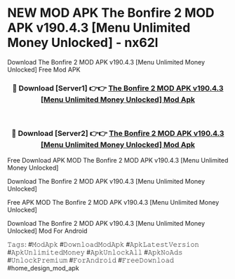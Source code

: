 # NEW MOD APK The Bonfire 2 MOD APK v190.4.3 [Menu Unlimited Money Unlocked] - nx62l
Download The Bonfire 2 MOD APK v190.4.3 [Menu Unlimited Money Unlocked] Free Mod APK

<div align="center">
<h3>🔴 Download [Server1] 👉👉 <a href="https://apk-comot.site?title=The_Bonfire_2_MOD_APK_v190.4.3_[Menu_Unlimited_Money_Unlocked]">The Bonfire 2 MOD APK v190.4.3 [Menu Unlimited Money Unlocked] Mod Apk</a></h3><br>

<h3>🔴 Download [Server2] 👉👉 <a href="https://apk-comot.site?title=The_Bonfire_2_MOD_APK_v190.4.3_[Menu_Unlimited_Money_Unlocked]">The Bonfire 2 MOD APK v190.4.3 [Menu Unlimited Money Unlocked] Mod Apk</a></h3>
</div>


Free Download APK MOD The Bonfire 2 MOD APK v190.4.3 [Menu Unlimited Money Unlocked]

Download The Bonfire 2 MOD APK v190.4.3 [Menu Unlimited Money Unlocked] 

Free APK MOD The Bonfire 2 MOD APK v190.4.3 [Menu Unlimited Money Unlocked] 

Download The Bonfire 2 MOD APK v190.4.3 [Menu Unlimited Money Unlocked] Mod For Android

𝚃𝚊𝚐𝚜: #𝙼𝚘𝚍𝙰𝚙𝚔 #𝙳𝚘𝚠𝚗𝚕𝚘𝚊𝚍𝙼𝚘𝚍𝙰𝚙𝚔 #𝙰𝚙𝚔𝙻𝚊𝚝𝚎𝚜𝚝𝚅𝚎𝚛𝚜𝚒𝚘𝚗 #𝙰𝚙𝚔𝚄𝚗𝚕𝚒𝚖𝚒𝚝𝚎𝚍𝙼𝚘𝚗𝚎𝚢 #𝙰𝚙𝚔𝚄𝚗𝚕𝚘𝚌𝚔𝙰𝚕𝚕 #𝙰𝚙𝚔𝙽𝚘𝙰𝚍𝚜 #𝚄𝚗𝚕𝚘𝚌𝚔𝙿𝚛𝚎𝚖𝚒𝚞𝚖 #𝙵𝚘𝚛𝙰𝚗𝚍𝚛𝚘𝚒𝚍 #𝙵𝚛𝚎𝚎𝙳𝚘𝚠𝚗𝚕𝚘𝚊𝚍 #home_design_mod_apk